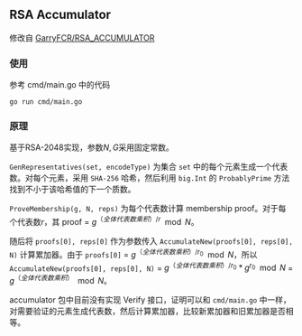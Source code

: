 ## RSA Accumulator

修改自 [GarryFCR/RSA_ACCUMULATOR](https://github.com/GarryFCR/RSA_ACCUMULATOR)

### 使用

参考 cmd/main.go 中的代码

``` shell
go run cmd/main.go
```

### 原理

基于RSA-2048实现，参数$N,G$采用固定常数。

`GenRepresentatives(set, encodeType)` 为集合 `set` 中的每个元素生成一个代表数。对每个元素，采用 `SHA-256` 哈希，然后利用 `big.Int` 的 `ProbablyPrime` 方法找到不小于该哈希值的下一个质数。

`ProveMembership(g, N, reps)` 为每个代表数计算 membership proof。对于每个代表数$r$，其 proof = $g^{（全体代表数乘积）/ r} \mod N$。

随后将 `proofs[0], reps[0]` 作为参数传入 `AccumulateNew(proofs[0], reps[0], N)` 计算累加器。由于 `proofs[0]` = $g^{（全体代表数乘积）/ r_0} \mod N$，所以 `AccumulateNew(proofs[0], reps[0], N)` = $g^{（全体代表数乘积）/ r_0} * g^{r_0} \mod N$ = $g^{（全体代表数乘积）} \mod N$。

accumulator 包中目前没有实现 Verify 接口，证明可以和 `cmd/main.go` 中一样，对需要验证的元素生成代表数，然后计算累加器，比较新累加器和旧累加器是否相等。